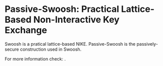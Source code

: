 # Passive-Swoosh: Practical Lattice-Based Non-Interactive Key Exchange
Swoosh is a pratical lattice-based NIKE.
Passive-Swoosh is the passively-secure construction used in Swoosh.

For more information check: <link e-print here>.
